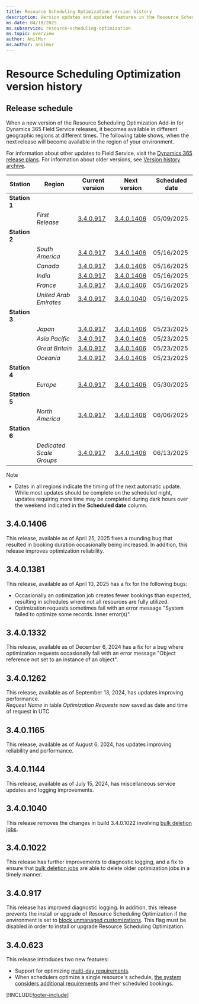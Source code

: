 ```yaml
---
title: Resource Scheduling Optimization version history
description: Version updates and updated features in the Resource Scheduling Optimization Add-in for Dynamics 365 Field Service.
ms.date: 04/10/2025
ms.subservice: resource-scheduling-optimization
ms.topic: overview
author: AnilMur
ms.author: anilmur
---
```


# Resource Scheduling Optimization version history

## Release schedule

When a new version of the Resource Scheduling Optimization Add-in for Dynamics 365 Field Service releases, it becomes available in different geographic regions at different times. The following table shows, when the next release will become available in the region of your environment.

For information about other updates to Field Service, visit the [Dynamics 365 release plans](/dynamics365/release-plans/).
For information about older versions, see [Version history archive](version-history-archive.md#resource-scheduling-optimization-add-in).

|Station | Region | Current version | Next version |  Scheduled date
|------| -------|-------|-----|------|
|**Station 1** | | |  | |
| | *First Release* | [3.4.0.917](/dynamics365/field-service/field-service-version-history-resource-scheduling-optimization#340917) | [3.4.0.1406](/dynamics365/field-service/field-service-version-history-resource-scheduling-optimization#3401406) | 05/09/2025
|**Station 2** | | |  | |
| | *South America* | [3.4.0.917](/dynamics365/field-service/field-service-version-history-resource-scheduling-optimization#340917) | [3.4.0.1406](/dynamics365/field-service/field-service-version-history-resource-scheduling-optimization#3401406) | 05/16/2025
| | *Canada* | [3.4.0.917](/dynamics365/field-service/field-service-version-history-resource-scheduling-optimization#340917)  | [3.4.0.1406](/dynamics365/field-service/field-service-version-history-resource-scheduling-optimization#3401406) | 05/16/2025
| | *India* | [3.4.0.917](/dynamics365/field-service/field-service-version-history-resource-scheduling-optimization#340917) | [3.4.0.1406](/dynamics365/field-service/field-service-version-history-resource-scheduling-optimization#3401406) | 05/16/2025
| | *France* | [3.4.0.917](/dynamics365/field-service/field-service-version-history-resource-scheduling-optimization#340917) | [3.4.0.1406](/dynamics365/field-service/field-service-version-history-resource-scheduling-optimization#3401406) | 05/16/2025
| | *United Arab Emirates* | [3.4.0.917](/dynamics365/field-service/field-service-version-history-resource-scheduling-optimization#340917) | [3.4.0.1040](/dynamics365/field-service/field-service-version-history-resource-scheduling-optimization#3401406) | 05/16/2025
|**Station 3** | |  |  | |
| | *Japan* |  [3.4.0.917](/dynamics365/field-service/field-service-version-history-resource-scheduling-optimization#340917)| [3.4.0.1406](/dynamics365/field-service/field-service-version-history-resource-scheduling-optimization#3401406) | 05/23/2025
| | *Asia Pacific* | [3.4.0.917](/dynamics365/field-service/field-service-version-history-resource-scheduling-optimization#340917) | [3.4.0.1406](/dynamics365/field-service/field-service-version-history-resource-scheduling-optimization#3401406) | 05/23/2025
| | *Great Britain* |[3.4.0.917](/dynamics365/field-service/field-service-version-history-resource-scheduling-optimization#340917) | [3.4.0.1406](/dynamics365/field-service/field-service-version-history-resource-scheduling-optimization#3401406) | 05/23/2025
| | *Oceania* | [3.4.0.917](/dynamics365/field-service/field-service-version-history-resource-scheduling-optimization#340917) | [3.4.0.1406](/dynamics365/field-service/field-service-version-history-resource-scheduling-optimization#3401406) | 05/23/2025
|**Station 4** | |  |  | |
| | *Europe* | [3.4.0.917](/dynamics365/field-service/field-service-version-history-resource-scheduling-optimization#340917) | [3.4.0.1406](/dynamics365/field-service/field-service-version-history-resource-scheduling-optimization#3401406) | 05/30/2025
|**Station 5** | |  |  | |
| | *North America* | [3.4.0.917](/dynamics365/field-service/field-service-version-history-resource-scheduling-optimization#340917) | [3.4.0.1406](/dynamics365/field-service/field-service-version-history-resource-scheduling-optimization#3401406) | 06/06/2025
|**Station 6** | |  |  | |
| | *Dedicated Scale Groups* | [3.4.0.917](/dynamics365/field-service/field-service-version-history-resource-scheduling-optimization#340917) | [3.4.0.1406](/dynamics365/field-service/field-service-version-history-resource-scheduling-optimization#3401406) | 06/13/2025

>[!NOTE]
>
> - Dates in all regions indicate the timing of the next automatic update. While most updates should be complete on the scheduled night, updates requiring more time may be completed during dark hours over the weekend indicated in the **Scheduled date** column.

## 3.4.0.1406

This release, available as of April 25, 2025 fixes a rounding bug that resulted in booking duration occasionally being increased. In addition, this release improves optimization reliability.

## 3.4.0.1381

This release, available as of April 10, 2025 has a fix for the following bugs:
- Occasionally an optimization job creates fewer bookings than expected, resulting in schedules where not all resources are fully utilized.
- Optimization requests sometimes fail with an error message "System failed to optimize some records. Inner error(s)".

## 3.4.0.1332

This release, available as of December 6, 2024 has a fix for a bug where optimization requests occasionally fail with an error message "Object reference not set to an instance of an object".

## 3.4.0.1262

This release, available as of September 13, 2024, has updates improving performance.  
_Request Name_ in table _Optimization Requests_ now saved as date and time of request in UTC

## 3.4.0.1165

This release, available as of August 6, 2024, has updates improving reliability and performance.

## 3.4.0.1144

This release, available as of July 15, 2024, has miscellaneous service updates and logging improvements.

## 3.4.0.1040

This release removes the changes in build 3.4.0.1022 involving [bulk deletion jobs](rso-administration.md#bulk-deletion-jobs).

## 3.4.0.1022

This release has further improvements to diagnostic logging, and a fix to ensure that [bulk deletion jobs](rso-administration.md#bulk-deletion-jobs) are able to delete older optimization jobs in a timely manner.

## 3.4.0.917

This release has improved diagnostic logging. In addition, this release prevents the install or upgrade of Resource Scheduling Optimization if the environment is set to [block unmanaged customizations](/power-platform/alm/block-unmanaged-customizations). This flag must be disabled in order to install or upgrade Resource Scheduling Optimization.

## 3.4.0.623

This release introduces two new features:

- Support for optimizing [multi-day requirements](rso-multi-day.md).
- When schedulers optimize a single resource's schedule, [the system considers additional requirements](rso-single-resource-optimization.md) and their scheduled bookings.



[!INCLUDE[footer-include](../includes/footer-banner.md)]
